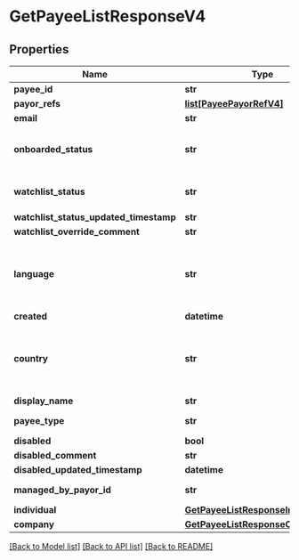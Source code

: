 # GetPayeeListResponseV4

## Properties
Name | Type | Description | Notes
------------ | ------------- | ------------- | -------------
**payee_id** | **str** |  | [optional] 
**payor_refs** | [**list[PayeePayorRefV4]**](PayeePayorRefV4.md) |  | [optional] 
**email** | **str** |  | [optional] 
**onboarded_status** | **str** | Payee onboarded status. One of the following values: CREATED, INVITED, REGISTERED, ONBOARDED | [optional] 
**watchlist_status** | **str** | Current watchlist status. One of the following values: NONE, PENDING, REVIEW, PASSED, FAILED | [optional] 
**watchlist_status_updated_timestamp** | **str** |  | [optional] 
**watchlist_override_comment** | **str** |  | [optional] 
**language** | **str** | An IETF BCP 47 language code which has been configured for use within this Velo environment.&lt;BR&gt; See the /v1/supportedLanguages endpoint to list the available codes for an environment.  | [optional] 
**created** | **datetime** |  | [optional] 
**country** | **str** | Valid ISO 3166 2 character country code. See the &lt;a href&#x3D;\&quot;https://www.iso.org/iso-3166-country-codes.html\&quot; target&#x3D;\&quot;_blank\&quot; a&gt;ISO specification&lt;/a&gt; for details. | [optional] 
**display_name** | **str** |  | [optional] 
**payee_type** | **str** | Type of Payee. One of the following values: Individual, Company | [optional] 
**disabled** | **bool** |  | [optional] 
**disabled_comment** | **str** |  | [optional] 
**disabled_updated_timestamp** | **datetime** |  | [optional] 
**managed_by_payor_id** | **str** | The id of the payor if the payee is managed | [optional] 
**individual** | [**GetPayeeListResponseIndividualV4**](GetPayeeListResponseIndividualV4.md) |  | [optional] 
**company** | [**GetPayeeListResponseCompanyV4**](GetPayeeListResponseCompanyV4.md) |  | [optional] 

[[Back to Model list]](../README.md#documentation-for-models) [[Back to API list]](../README.md#documentation-for-api-endpoints) [[Back to README]](../README.md)


